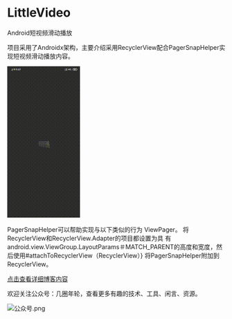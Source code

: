 # LittleVideo
Android短视频滑动播放

项目采用了Androidx架构，主要介绍采用RecyclerView配合PagerSnapHelper实现短视频滑动播放内容。

![短视频.gif](https://raw.githubusercontent.com/MickJson/LittleVideo/master/image/%E7%9F%AD%E8%A7%86%E9%A2%91.gif)

PagerSnapHelper可以帮助实现与以下类似的行为 ViewPager。 将RecyclerView和RecyclerView.Adapter的项目都设置为具
有android.view.ViewGroup.LayoutParams＃MATCH_PARENT的高度和宽度，然后使用#attachToRecyclerView（RecyclerView）}
将PagerSnapHelper附加到RecyclerView。

[点击查看详细博客内容](https://www.cnblogs.com/jqnl/p/12131965.html)

欢迎关注公众号：几圈年轮，查看更多有趣的技术、工具、闲言、资源。

![公众号.png](https://upload-images.jianshu.io/upload_images/14926374-5e5206c978f29c42.png?imageMogr2/auto-orient/strip%7CimageView2/2/w/1240)
